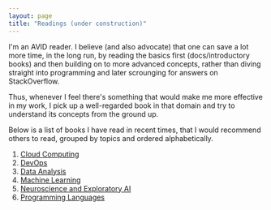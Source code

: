 ```yaml
---
layout: page
title: "Readings (under construction)"
---
```


I'm an AVID reader. I believe (and also advocate) that one can save a lot more time, in the long run, by reading the basics first (docs/introductory books) and then building on to more advanced concepts, rather than diving straight into programming and later scrounging for answers on StackOverflow.

Thus, whenever I feel there's something that would make me more effective in my work, I pick up a well-regarded book in that domain and try to understand its concepts from the ground up.

Below is a list of books I have read in recent times, that I would recommend others to read, grouped by topics and ordered alphabetically.

1. [Cloud Computing](cloud.md)
2. [DevOps](devops.md)
3. [Data Analysis](bd.md)
4. [Machine Learning](ml.md)
5. [Neuroscience and Exploratory AI](nea.md)
6. [Programming Languages](pl.md)
